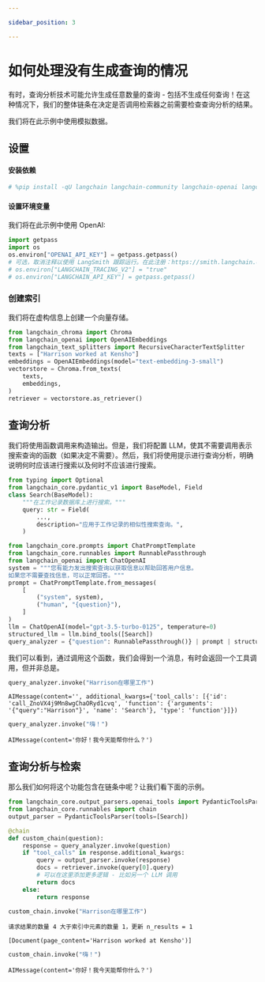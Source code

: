 ```yaml
---

sidebar_position: 3

---
```


# 如何处理没有生成查询的情况

有时，查询分析技术可能允许生成任意数量的查询 - 包括不生成任何查询！在这种情况下，我们的整体链条在决定是否调用检索器之前需要检查查询分析的结果。

我们将在此示例中使用模拟数据。

## 设置

#### 安装依赖

```python
# %pip install -qU langchain langchain-community langchain-openai langchain-chroma
```

#### 设置环境变量

我们将在此示例中使用 OpenAI:

```python
import getpass
import os
os.environ["OPENAI_API_KEY"] = getpass.getpass()
# 可选，取消注释以使用 LangSmith 跟踪运行。在此注册：https://smith.langchain.com.
# os.environ["LANGCHAIN_TRACING_V2"] = "true"
# os.environ["LANGCHAIN_API_KEY"] = getpass.getpass()
```

### 创建索引

我们将在虚构信息上创建一个向量存储。

```python
from langchain_chroma import Chroma
from langchain_openai import OpenAIEmbeddings
from langchain_text_splitters import RecursiveCharacterTextSplitter
texts = ["Harrison worked at Kensho"]
embeddings = OpenAIEmbeddings(model="text-embedding-3-small")
vectorstore = Chroma.from_texts(
    texts,
    embeddings,
)
retriever = vectorstore.as_retriever()
```

## 查询分析

我们将使用函数调用来构造输出。但是，我们将配置 LLM，使其不需要调用表示搜索查询的函数（如果决定不需要）。然后，我们将使用提示进行查询分析，明确说明何时应该进行搜索以及何时不应该进行搜索。

```python
from typing import Optional
from langchain_core.pydantic_v1 import BaseModel, Field
class Search(BaseModel):
    """在工作记录数据库上进行搜索。"""
    query: str = Field(
        ...,
        description="应用于工作记录的相似性搜索查询。",
    )
```

```python
from langchain_core.prompts import ChatPromptTemplate
from langchain_core.runnables import RunnablePassthrough
from langchain_openai import ChatOpenAI
system = """您有能力发出搜索查询以获取信息以帮助回答用户信息。
如果您不需要查找信息，可以正常回答。"""
prompt = ChatPromptTemplate.from_messages(
    [
        ("system", system),
        ("human", "{question}"),
    ]
)
llm = ChatOpenAI(model="gpt-3.5-turbo-0125", temperature=0)
structured_llm = llm.bind_tools([Search])
query_analyzer = {"question": RunnablePassthrough()} | prompt | structured_llm
```

我们可以看到，通过调用这个函数，我们会得到一个消息，有时会返回一个工具调用，但并非总是。

```python
query_analyzer.invoke("Harrison在哪里工作")
```

```output
AIMessage(content='', additional_kwargs={'tool_calls': [{'id': 'call_ZnoVX4j9Mn8wgChaORyd1cvq', 'function': {'arguments': '{"query":"Harrison"}', 'name': 'Search'}, 'type': 'function'}]})
```

```python
query_analyzer.invoke("嗨！")
```

```output
AIMessage(content='你好！我今天能帮你什么？')
```

## 查询分析与检索

那么我们如何将这个功能包含在链条中呢？让我们看下面的示例。

```python
from langchain_core.output_parsers.openai_tools import PydanticToolsParser
from langchain_core.runnables import chain
output_parser = PydanticToolsParser(tools=[Search])
```

```python
@chain
def custom_chain(question):
    response = query_analyzer.invoke(question)
    if "tool_calls" in response.additional_kwargs:
        query = output_parser.invoke(response)
        docs = retriever.invoke(query[0].query)
        # 可以在这里添加更多逻辑 - 比如另一个 LLM 调用
        return docs
    else:
        return response
```

```python
custom_chain.invoke("Harrison在哪里工作")
```

```output
请求结果的数量 4 大于索引中元素的数量 1，更新 n_results = 1
```

```output
[Document(page_content='Harrison worked at Kensho')]
```

```python
custom_chain.invoke("嗨！")
```

```output
AIMessage(content='你好！我今天能帮你什么？')
```